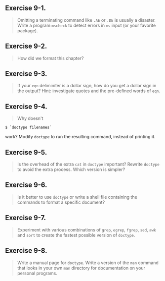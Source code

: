 ## Exercise 9-1.
> Omitting a terminating command like `.AE` or `.DE` is usually a disaster. Write a program `mscheck` to detect errors in `ms` input (or your favorite package).

## Exercise 9-2.
> How did we format this chapter?

## Exercise 9-3.
> If your `eqn` deliminiter is a dollar sign, how do you get a dollar sign in the output? Hint: investigate quotes and the pre-defined words of `eqn`.

## Exercise 9-4.
> Why doesn't
```
$ `doctype filenames`
```
work? Modify `doctype` to run the resulting command, instead of printing it.

## Exercise 9-5.
> Is the overhead of the extra `cat` in `doctype` important? Rewrite `doctype` to avoid the extra process. Which version is simpler?

## Exercise 9-6.
> Is it better to use `doctype` or write a shell file containing the commands to format a specific document?

## Exercise 9-7.
> Experiment with various combinations of `grep`, `egrep`, `fgrep`, `sed`, `awk` and `sort` to create the fastest possible version of `doctype`.

## Exercise 9-8.
> Write a manual page for `doctype`. Write a version of the `man` command that looks in your own `man` directory for documentation on your personal programs.
